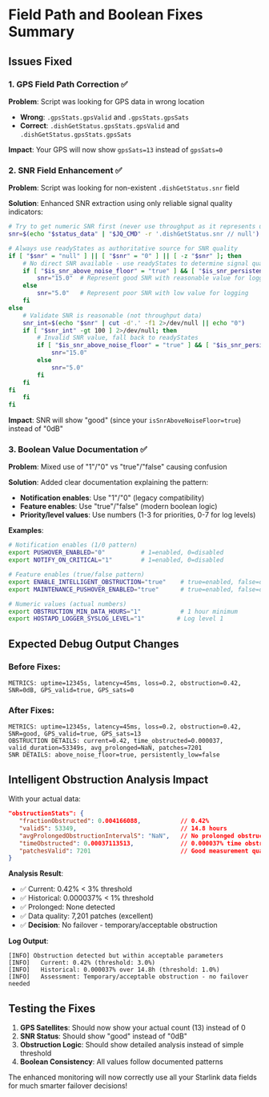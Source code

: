 # Field Path and Boolean Fixes Summary

## Issues Fixed

### 1. GPS Field Path Correction ✅
**Problem**: Script was looking for GPS data in wrong location
- **Wrong**: `.gpsStats.gpsValid` and `.gpsStats.gpsSats`
- **Correct**: `.dishGetStatus.gpsStats.gpsValid` and `.dishGetStatus.gpsStats.gpsSats`

**Impact**: Your GPS will now show `gpsSats=13` instead of `gpsSats=0`

### 2. SNR Field Enhancement ✅
**Problem**: Script was looking for non-existent `.dishGetStatus.snr` field

**Solution**: Enhanced SNR extraction using only reliable signal quality indicators:
```bash
# Try to get numeric SNR first (never use throughput as it represents usage, not signal quality)
snr=$(echo "$status_data" | "$JQ_CMD" -r '.dishGetStatus.snr // null')

# Always use readyStates as authoritative source for SNR quality
if [ "$snr" = "null" ] || [ "$snr" = "0" ] || [ -z "$snr" ]; then
    # No direct SNR available - use readyStates to determine signal quality
    if [ "$is_snr_above_noise_floor" = "true" ] && [ "$is_snr_persistently_low" = "false" ]; then
        snr="15.0"  # Represent good SNR with reasonable value for logging
    else
        snr="5.0"   # Represent poor SNR with low value for logging
    fi
else
    # Validate SNR is reasonable (not throughput data)
    snr_int=$(echo "$snr" | cut -d'.' -f1 2>/dev/null || echo "0")
    if [ "$snr_int" -gt 100 ] 2>/dev/null; then
        # Invalid SNR value, fall back to readyStates
        if [ "$is_snr_above_noise_floor" = "true" ] && [ "$is_snr_persistently_low" = "false" ]; then
            snr="15.0"
        else
            snr="5.0"
        fi
    fi
fi
    fi
fi
```

**Impact**: SNR will show "good" (since your `isSnrAboveNoiseFloor=true`) instead of "0dB"

### 3. Boolean Value Documentation ✅
**Problem**: Mixed use of "1"/"0" vs "true"/"false" causing confusion

**Solution**: Added clear documentation explaining the pattern:
- **Notification enables**: Use "1"/"0" (legacy compatibility)
- **Feature enables**: Use "true"/"false" (modern boolean logic)  
- **Priority/level values**: Use numbers (1-3 for priorities, 0-7 for log levels)

**Examples**:
```bash
# Notification enables (1/0 pattern)
export PUSHOVER_ENABLED="0"          # 1=enabled, 0=disabled
export NOTIFY_ON_CRITICAL="1"        # 1=enabled, 0=disabled

# Feature enables (true/false pattern)  
export ENABLE_INTELLIGENT_OBSTRUCTION="true"    # true=enabled, false=disabled
export MAINTENANCE_PUSHOVER_ENABLED="true"      # true=enabled, false=disabled

# Numeric values (actual numbers)
export OBSTRUCTION_MIN_DATA_HOURS="1"           # 1 hour minimum
export HOSTAPD_LOGGER_SYSLOG_LEVEL="1"         # Log level 1
```

## Expected Debug Output Changes

### Before Fixes:
```
METRICS: uptime=12345s, latency=45ms, loss=0.2, obstruction=0.42, SNR=0dB, GPS_valid=true, GPS_sats=0
```

### After Fixes:
```
METRICS: uptime=12345s, latency=45ms, loss=0.2, obstruction=0.42, SNR=good, GPS_valid=true, GPS_sats=13
OBSTRUCTION DETAILS: current=0.42, time_obstructed=0.000037, valid_duration=53349s, avg_prolonged=NaN, patches=7201
SNR DETAILS: above_noise_floor=true, persistently_low=false
```

## Intelligent Obstruction Analysis Impact

With your actual data:
```json
"obstructionStats": {
   "fractionObstructed": 0.004166088,           // 0.42%
   "validS": 53349,                             // 14.8 hours  
   "avgProlongedObstructionIntervalS": "NaN",   // No prolonged obstructions
   "timeObstructed": 0.00037113513,             // 0.000037% time obstructed
   "patchesValid": 7201                         // Good measurement quality
}
```

**Analysis Result**:
- ✅ Current: 0.42% < 3% threshold
- ✅ Historical: 0.000037% < 1% threshold  
- ✅ Prolonged: None detected
- ✅ Data quality: 7,201 patches (excellent)
- ✅ **Decision**: No failover - temporary/acceptable obstruction

**Log Output**:
```
[INFO] Obstruction detected but within acceptable parameters
[INFO]   Current: 0.42% (threshold: 3.0%)
[INFO]   Historical: 0.000037% over 14.8h (threshold: 1.0%)
[INFO]   Assessment: Temporary/acceptable obstruction - no failover needed
```

## Testing the Fixes

1. **GPS Satellites**: Should now show your actual count (13) instead of 0
2. **SNR Status**: Should show "good" instead of "0dB"  
3. **Obstruction Logic**: Should show detailed analysis instead of simple threshold
4. **Boolean Consistency**: All values follow documented patterns

The enhanced monitoring will now correctly use all your Starlink data fields for much smarter failover decisions!

